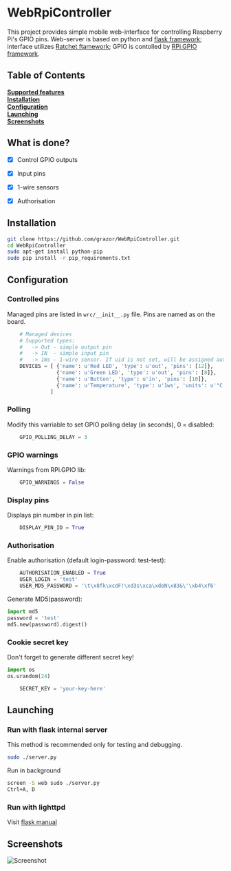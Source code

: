 WebRpiController
================
This project provides simple mobile web-interface for controlling Raspberry Pi's GPIO pins.
Web-server is based on python and [flask framework](http://flask.pocoo.org/); interface utilizes [Ratchet ftamework](http://goratchet.com/); GPIO is contolled by [RPi.GPIO framework](http://sourceforge.net/projects/raspberry-gpio-python/).


Table of Contents
-----------------
**[Supported features](#what-is-done)**  
**[Installation](#installation)**  
**[Configuration](#configuration)**  
**[Launching](#launching)**  
**[Screenshots](#screenshots)**  


What is done?
-------------
- [X] Control GPIO outputs
- [X] Input pins
- [X] 1-wire sensors
- [X] Authorisation


Installation
------------
```bash
git clone https://github.com/grazor/WebRpiController.git
cd WebRpiController
sudo apt-get install python-pip
sudo pip install -r pip_requirements.txt
```


Configuration
-------------
### Controlled pins
Managed pins are listed in `wrc/__init__.py` file. Pins are named as on the board.
```python
    # Managed devices
    # Supported types:
    #   -> Out - simple output pin
    #   -> IN  - simple input pin
    #   -> 1Ws - 1-wire sensor. If uid is not set, will be assigned automatically
    DEVICES = [ {'name': u'Red LED', 'type': u'out', 'pins': [12]},
                {'name': u'Green LED', 'type': u'out', 'pins': [8]},
                {'name': u'Button', 'type': u'in', 'pins': [10]},
                {'name': u'Temperature', 'type': u'1ws', 'units': u'°С', 'uid': '28-000004580f46', 'cacheValid': '60'},
              ]
```


### Polling
Modify this varriable to set GPIO polling delay (in seconds), 0 = disabled:
```python
    GPIO_POLLING_DELAY = 3
```

### GPIO warnings
Warnings from RPi.GPIO lib:
```python
    GPIO_WARNINGS = False
```

### Display pins
Displays pin number in pin list:
```python
    DISPLAY_PIN_ID = True
```

### Authorisation
Enable authorisation (default login-password: test-test):
```python
    AUTHORISATION_ENABLED = True
    USER_LOGIN = 'test'
    USER_MD5_PASSWORD = '\t\x8fk\xcdF!\xd3s\xca\xdeN\x83&\'\xb4\xf6' 
```

Generate MD5(password):
```python
import md5
password = 'test'
md5.new(password).digest()
```

### Cookie secret key
Don't forget to generate different secret key!
```python
import os
os.urandom(24)
```

```python
    SECRET_KEY = 'your-key-here'
```


Launching
---------
### Run with flask internal server
This method is recommended only for testing and debugging.
```bash
sudo ./server.py
```

Run in background
```bash
screen -S web sudo ./server.py
Ctrl+A, D
```

### Run with lighttpd
Visit [flask manual](http://flask.pocoo.org/docs/deploying/fastcgi/)


Screenshots
-----------
![Screenshot](https://cloud.githubusercontent.com/assets/1236070/2872795/4b44924e-d377-11e3-864c-5e9c5a8d73f6.png)
